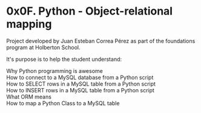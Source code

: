 # 0x0F. Python - Object-relational mapping

Project developed by Juan Esteban Correa Pérez as part of the foundations program at Holberton School.

It's purpose is to help the student understand:

Why Python programming is awesome<br />
How to connect to a MySQL database from a Python script<br />
How to SELECT rows in a MySQL table from a Python script<br />
How to INSERT rows in a MySQL table from a Python script<br />
What ORM means<br />
How to map a Python Class to a MySQL table<br />
